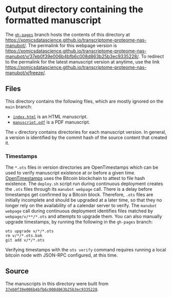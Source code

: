 # Output directory containing the formatted manuscript

The [`gh-pages`](https://github.com/xomicsdatascience/transcriptome-proteome-nas-manubot/tree/gh-pages) branch hosts the contents of this directory at <https://xomicsdatascience.github.io/transcriptome-proteome-nas-manubot/>.
The permalink for this webpage version is <https://xomicsdatascience.github.io/transcriptome-proteome-nas-manubot/v/37eb0f39e006b4bfb6c008d863b25b3ec9335228/>.
To redirect to the permalink for the latest manuscript version at anytime, use the link <https://xomicsdatascience.github.io/transcriptome-proteome-nas-manubot/v/freeze/>.

## Files

This directory contains the following files, which are mostly ignored on the `main` branch:

+ [`index.html`](index.html) is an HTML manuscript.
+ [`manuscript.pdf`](manuscript.pdf) is a PDF manuscript.

The `v` directory contains directories for each manuscript version.
In general, a version is identified by the commit hash of the source content that created it.

### Timestamps

The `*.ots` files in version directories are OpenTimestamps which can be used to verify manuscript existence at or before a given time.
[OpenTimestamps](https://opentimestamps.org/) uses the Bitcoin blockchain to attest to file hash existence.
The `deploy.sh` script run during continuous deployment creates the `.ots` files through its `manubot webpage` call.
There is a delay before timestamps get confirmed by a Bitcoin block.
Therefore, `.ots` files are initially incomplete and should be upgraded at a later time, so that they no longer rely on the availability of a calendar server to verify.
The `manubot webpage` call during continuous deployment identifies files matched by `webpage/v/**/*.ots` and attempts to upgrade them.
You can also manually upgrade timestamps, by running the following in the `gh-pages` branch:

```shell
ots upgrade v/*/*.ots
rm v/*/*.ots.bak
git add v/*/*.ots
```

Verifying timestamps with the `ots verify` command requires running a local bitcoin node with JSON-RPC configured, at this time.

## Source

The manuscripts in this directory were built from
[`37eb0f39e006b4bfb6c008d863b25b3ec9335228`](https://github.com/xomicsdatascience/transcriptome-proteome-nas-manubot/commit/37eb0f39e006b4bfb6c008d863b25b3ec9335228).
